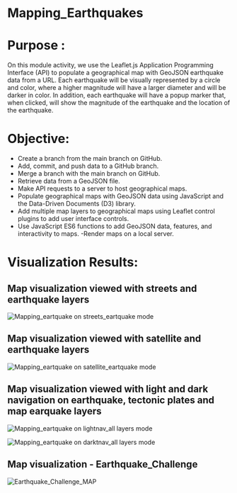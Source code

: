 # Mapping_Earthquakes

# Purpose :
On this module activity, we use the Leaflet.js Application Programming Interface (API) to populate a geographical map with GeoJSON earthquake data from a URL. Each earthquake will be visually represented by a circle and color, where a higher magnitude will have a larger diameter and will be darker in color. In addition, each earthquake will have a popup marker that, when clicked, will show the magnitude of the earthquake and the location of the earthquake.

# Objective: 
   - Create a branch from the main branch on GitHub.
   - Add, commit, and push data to a GitHub branch.
   - Merge a branch with the main branch on GitHub.
   - Retrieve data from a GeoJSON file.
   - Make API requests to a server to host geographical maps.
   - Populate geographical maps with GeoJSON data using JavaScript and the Data-Driven Documents (D3) library.
   - Add multiple map layers to geographical maps using Leaflet control plugins to add user interface controls.
   - Use JavaScript ES6 functions to add GeoJSON data, features, and interactivity to maps.
    -Render maps on a local server.

# Visualization Results:

## Map visualization viewed with streets and  earthquake layers
![Mapping_eartquake on streets_eartquake mode](https://user-images.githubusercontent.com/92903447/152652589-0c66f922-71c1-4f2f-ae79-d9791540cded.png)


## Map visualization viewed with satellite  and  earthquake layers
![Mapping_eartquake on satellite_eartquake mode](https://user-images.githubusercontent.com/92903447/152652596-1a0a8a15-c584-4595-8904-4e34ae37695e.png)


## Map visualization viewed with light and dark navigation on earthquake, tectonic plates and map earquake layers
![Mapping_eartquake on lightnav_all layers mode](https://user-images.githubusercontent.com/92903447/152652856-455b89f3-5f4b-44cc-805d-a0e35621b705.png)

![Mapping_eartquake on darktnav_all layers mode](https://user-images.githubusercontent.com/92903447/152652859-d97a5941-4ee8-48d8-8f0c-958f772c4891.png)

## Map visualization - Earthquake_Challenge 
![Earthquake_Challenge_MAP](https://user-images.githubusercontent.com/92903447/152652898-163b190d-fe0a-4cd8-84dd-8e13b2d54e32.png)

